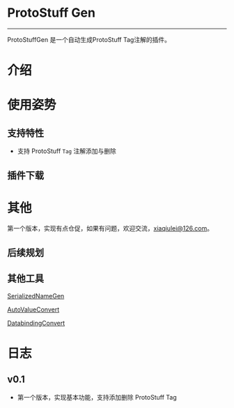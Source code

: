 # ProtoStuff Gen

---

ProtoStuffGen 是一个自动生成ProtoStuff Tag注解的插件。

# 介绍

# 使用姿势

## 支持特性

* 支持 ProtoStuff `Tag` 注解添加与删除

## 插件下载


# 其他

第一个版本，实现有点仓促，如果有问题，欢迎交流，xiaqiulei@126.com。

## 后续规划

## 其他工具

[SerializedNameGen](https://github.com/LiushuiXiaoxia/SerializedNameGen)

[AutoValueConvert](https://github.com/LiushuiXiaoxia/AutoValueConvert)

[DatabindingConvert](https://github.com/LiushuiXiaoxia/DatabindingConvert)

# 日志

## v0.1

- 第一个版本，实现基本功能，支持添加删除 ProtoStuff Tag